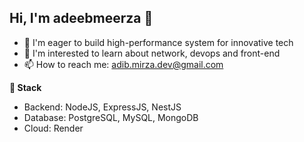 ## Hi, I'm adeebmeerza 👋
- 🔭 I'm eager to build high-performance system for innovative tech
- 🌱 I'm interested to learn about network, devops and front-end
- 📫 How to reach me: adib.mirza.dev@gmail.com

**🔨 Stack**
- Backend: NodeJS, ExpressJS, NestJS
- Database: PostgreSQL, MySQL, MongoDB
- Cloud: Render

<!--
**adeebmeerza/adeebmeerza** is a ✨ _special_ ✨ repository because its `README.md` (this file) appears on your GitHub profile.
-->
